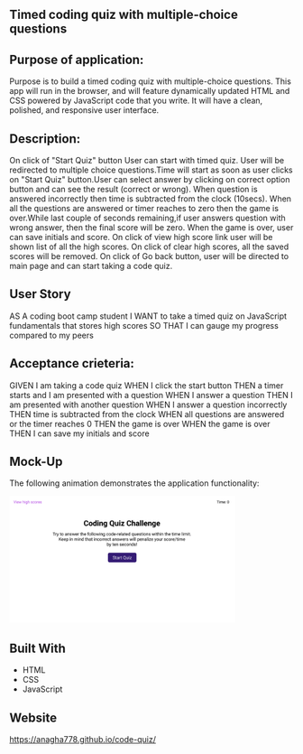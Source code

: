 ## Timed coding quiz with multiple-choice questions

## Purpose of application:
Purpose is to build a timed coding quiz with multiple-choice questions. This app will run in the browser, and will feature dynamically updated HTML and CSS powered by JavaScript code that you write. It will have a clean, polished, and responsive user interface.

## Description:
On click of "Start Quiz" button User can start with timed quiz. User will be redirected to multiple choice questions.Time will start as soon as user clicks on "Start Quiz" button.User can select answer by clicking on correct option button and can see the result (correct or wrong). When question is answered incorrectly then time is subtracted from the clock (10secs).
When all the questions are answered or timer reaches to zero then the game is over.While last couple of seconds remaining,if user answers question with wrong answer, then the final score will be zero. 
When the game is over, user can save initials and score.
On click of view high score link user will be shown list of all the high scores. On click of clear high scores, all the saved scores will be removed.
On click of Go back button, user will be directed to main page and can start taking a code quiz.

## User Story
AS A coding boot camp student
I WANT to take a timed quiz on JavaScript fundamentals that stores high scores
SO THAT I can gauge my progress compared to my peers

## Acceptance crieteria:
GIVEN I am taking a code quiz
WHEN I click the start button
THEN a timer starts and I am presented with a question
WHEN I answer a question
THEN I am presented with another question
WHEN I answer a question incorrectly
THEN time is subtracted from the clock
WHEN all questions are answered or the timer reaches 0
THEN the game is over
WHEN the game is over
THEN I can save my initials and score

## Mock-Up
The following animation demonstrates the application functionality:

<div>
    <img src="./assets/images/quiz.gif" width="400px"/> 
</div>

## Built With
* HTML
* CSS
* JavaScript

## Website

https://anagha778.github.io/code-quiz/